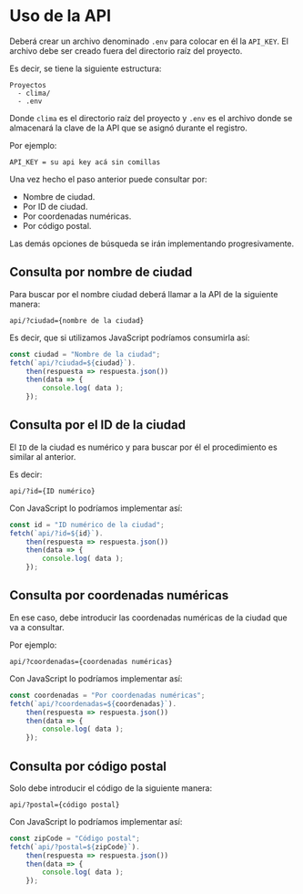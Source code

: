 # Uso de la API

Deberá crear un archivo denominado `.env` para colocar en él la `API_KEY`. El archivo debe ser creado fuera del directorio raíz del proyecto.

Es decir, se tiene la siguiente estructura:

```none
Proyectos
  - clima/
  - .env
```
Donde `clima` es el directorio raíz del proyecto y `.env` es el archivo donde se almacenará la clave de la API que se asignó durante el registro.

Por ejemplo:

```none
API_KEY = su api key acá sin comillas
```

Una vez hecho el paso anterior puede consultar por:

- Nombre de ciudad.
- Por ID de ciudad.
- Por coordenadas numéricas.
- Por código postal.

Las demás opciones de búsqueda se irán implementando progresivamente.

## Consulta por nombre de ciudad

Para buscar por el nombre ciudad deberá llamar a la API de la siguiente manera:

```none
api/?ciudad={nombre de la ciudad}
```

Es decir, que si utilizamos JavaScript podríamos consumirla así:

```javascript
const ciudad = "Nombre de la ciudad";
fetch(`api/?ciudad=${ciudad}`).
    then(respuesta => respuesta.json())
    then(data => {
        console.log( data );
    });
```

## Consulta por el ID de la ciudad

El `ID` de la ciudad es numérico y para buscar por él el procedimiento es similar al anterior.

Es decir:

```none
api/?id={ID numérico}
```

Con JavaScript lo podríamos implementar así:

```javascript
const id = "ID numérico de la ciudad";
fetch(`api/?id=${id}`).
    then(respuesta => respuesta.json())
    then(data => {
        console.log( data );
    });
```

## Consulta por coordenadas numéricas

En ese caso, debe introducir las coordenadas numéricas de la ciudad que va a consultar.

Por ejemplo:

```none
api/?coordenadas={coordenadas numéricas}
```

Con JavaScript lo podríamos implementar así:

```javascript
const coordenadas = "Por coordenadas numéricas";
fetch(`api/?coordenadas=${coordenadas}`).
    then(respuesta => respuesta.json())
    then(data => {
        console.log( data );
    });
```

## Consulta por código postal

Solo debe introducir el código de la siguiente manera:

```none
api/?postal={código postal}
```
Con JavaScript lo podríamos implementar así:

```javascript
const zipCode = "Código postal";
fetch(`api/?postal=${zipCode}`).
    then(respuesta => respuesta.json())
    then(data => {
        console.log( data );
    });
```